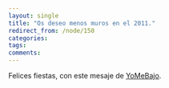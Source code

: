 ```yaml
---
layout: single
title: "Os deseo menos muros en el 2011."
redirect_from: /node/150
categories:
tags: 
comments: 
---
```

Felices fiestas, con este mesaje de [YoMeBajo](http://yomebajo.wordpress.com/2010/12/21/navidades-sin-muros/).

<object style="height: 390px; width: 640px;" data="http://www.youtube.com/v/zmZnXCx16ko?version=3" type="application/x-shockwave-flash" height="100" width="100"><param name="data" value="http://www.youtube.com/v/zmZnXCx16ko?version=3"><param name="allowFullScreen" value="true"><param name="allowScriptAccess" value="always"><param name="src" value="http://www.youtube.com/v/zmZnXCx16ko?version=3"><param name="allowfullscreen" value="true"></object>
